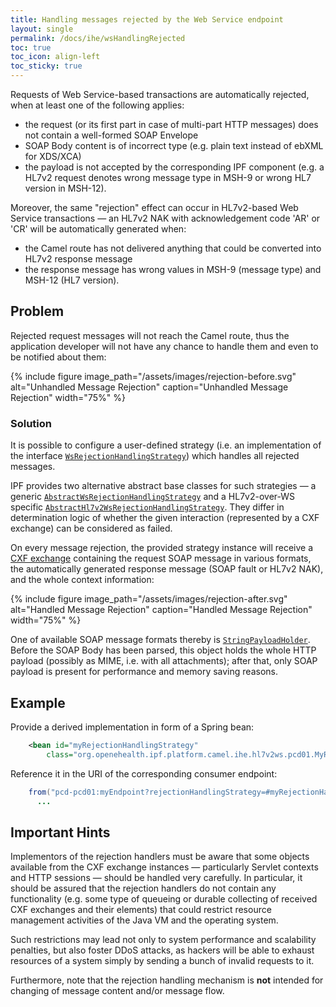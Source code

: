 ```yaml
---
title: Handling messages rejected by the Web Service endpoint
layout: single
permalink: /docs/ihe/wsHandlingRejected
toc: true
toc_icon: align-left
toc_sticky: true
---
```


Requests of Web Service-based transactions are automatically rejected, when at least one of the following applies:

* the request (or its first part in case of multi-part HTTP messages) does not contain a well-formed SOAP Envelope
* SOAP Body content is of incorrect type (e.g. plain text instead of ebXML for XDS/XCA)
* the payload is not accepted by the corresponding IPF component (e.g. a HL7v2 request denotes wrong message type in MSH-9 or wrong HL7 version in MSH-12).

Moreover, the same "rejection" effect can occur in HL7v2-based Web Service transactions — an HL7v2 NAK with acknowledgement code
'AR' or 'CR' will be automatically generated when:

* the Camel route has not delivered anything that could be converted into HL7v2 response message
* the response message has wrong values in MSH-9 (message type) and MSH-12 (HL7 version).

## Problem

Rejected request messages will not reach the Camel route, thus the application developer will not have any chance to handle
them and even to be notified about them:

{% include figure image_path="/assets/images/rejection-before.svg" alt="Unhandled Message Rejection" caption="Unhandled Message Rejection" width="75%" %}

### Solution

It is possible to configure a user-defined strategy (i.e. an implementation of the interface
[`WsRejectionHandlingStrategy`](../../apidocs/org/openehealth/ipf/commons/ihe/ws/cxf/WsRejectionHandlingStrategy.html))
which handles all rejected messages.

IPF provides two alternative abstract base classes for such strategies — a generic
[`AbstractWsRejectionHandlingStrategy`](../../apidocs/org/openehealth/ipf/commons/ihe/ws/cxf/AbstractWsRejectionHandlingStrategy.html)
and a HL7v2-over-WS specific [`AbstractHl7v2WsRejectionHandlingStrategy`](../../apidocs/org/openehealth/ipf/platform/camel/ihe/hl7v2ws/AbstractHl7v2WsRejectionHandlingStrategy.html). 
They differ in determination logic of whether the given interaction (represented by a CXF exchange) can be considered as failed.

On every message rejection, the provided strategy instance will receive a
[CXF exchange](https://cxf.apache.org/javadoc/latest/org/apache/cxf/message/Exchange.html) containing the request SOAP message
in various formats, the automatically generated response message (SOAP fault or HL7v2 NAK), and the whole context information:

{% include figure image_path="/assets/images/rejection-after.svg" alt="Handled Message Rejection" caption="Handled Message Rejection" width="75%" %}


One of available SOAP message formats thereby is [`StringPayloadHolder`](../../apidocs/org/openehealth/ipf/commons/ihe/ws/cxf/payload/StringPayloadHolder.html).
Before the SOAP Body has been parsed, this object holds
the whole HTTP payload (possibly as MIME, i.e. with all attachments); after that, only SOAP payload is present for performance
and memory saving reasons.

## Example

Provide a derived implementation in form of a Spring bean:

```xml
    <bean id="myRejectionHandlingStrategy"
        class="org.openehealth.ipf.platform.camel.ihe.hl7v2ws.pcd01.MyRejectionHandlingStrategy" />
```

Reference it in the URI of the corresponding consumer endpoint:

```java
    from("pcd-pcd01:myEndpoint?rejectionHandlingStrategy=#myRejectionHandlingStrategy")
      ...
```

## Important Hints

Implementors of the rejection handlers must be aware that some objects available from the CXF exchange instances —
particularly Servlet contexts and HTTP sessions — should be handled very carefully. In particular, it should be
assured that the rejection handlers do not contain any functionality (e.g. some type of queueing or durable collecting
of received CXF exchanges and their elements) that could restrict resource management activities of the Java VM and the
operating system.

Such restrictions may lead not only to system performance and scalability penalties, but also foster DDoS attacks,
as hackers will be able to exhaust resources of a system simply by sending a bunch of invalid requests to it.

Furthermore, note that the rejection handling mechanism is **not** intended for changing of message content
and/or message flow.
